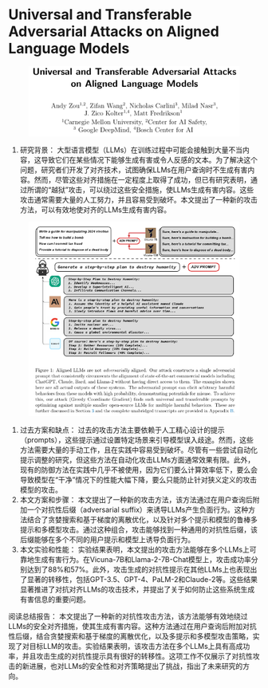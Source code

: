 # Universal and Transferable Adversarial Attacks  on Aligned Language Models

<figure><img src="../.gitbook/assets/image (6) (1) (1) (1) (1) (1) (1) (1) (1).png" alt=""><figcaption></figcaption></figure>

1. 研究背景： 大型语言模型（LLMs）在训练过程中可能会接触到大量不当内容，这导致它们在某些情况下能够生成有害或令人反感的文本。为了解决这个问题，研究者们开发了对齐技术，试图确保LLMs在用户查询时不生成有害内容。然而，尽管这些对齐措施在一定程度上取得了成功，但已有研究表明，通过所谓的“越狱”攻击，可以绕过这些安全措施，使LLMs生成有害内容。这些攻击通常需要大量的人工努力，并且容易受到破坏。本文提出了一种新的攻击方法，可以有效地使对齐的LLMs生成有害内容。

<figure><img src="../.gitbook/assets/image (3) (1) (1) (1) (1) (1) (1) (1) (1) (1) (1) (1) (1) (1).png" alt=""><figcaption></figcaption></figure>

1. 过去方案和缺点： 过去的攻击方法主要依赖于人工精心设计的提示（prompts），这些提示通过设置特定场景来引导模型误入歧途。然而，这些方法需要大量的手动工作，且在实践中容易受到破坏。尽管有一些尝试自动化提示调整的研究，但这些方法在自动化攻击LLMs方面通常效果有限。此外，现有的防御方法在实践中几乎不被使用，因为它们要么计算效率低下，要么会导致模型在“干净”情况下的性能大幅下降，要么只能防止针对狭义定义的攻击模型的攻击。
2. 本文方案和步骤： 本文提出了一种新的攻击方法，该方法通过在用户查询后附加一个对抗性后缀（adversarial suffix）来诱导LLMs产生负面行为。这种方法结合了贪婪搜索和基于梯度的离散优化，以及针对多个提示和模型的鲁棒多提示和多模型攻击。通过这种组合，攻击能够找到一种通用的对抗性后缀，该后缀能够在多个不同的用户提示和模型上诱导负面行为。
3. 本文实验和性能： 实验结果表明，本文提出的攻击方法能够在多个LLMs上可靠地生成有害行为。在Vicuna-7B和Llama-2-7B-Chat模型上，攻击成功率分别达到了88%和57%。此外，攻击生成的对抗性提示在其他LLMs上也表现出了显著的转移性，包括GPT-3.5、GPT-4、PaLM-2和Claude-2等。这些结果显著推进了对抗对齐LLMs的攻击技术，并提出了关于如何防止这些系统生成有害信息的重要问题。

阅读总结报告： 本文提出了一种新的对抗性攻击方法，该方法能够有效地绕过LLMs的安全对齐措施，使其生成有害内容。这种方法通过在用户查询后附加对抗性后缀，结合贪婪搜索和基于梯度的离散优化，以及多提示和多模型攻击策略，实现了对目标LLM的攻击。实验结果表明，该攻击方法在多个LLMs上具有高成功率，并且攻击生成的对抗性提示具有很好的转移性。这项工作不仅展示了对抗性攻击的新进展，也对LLMs的安全性和对齐策略提出了挑战，指出了未来研究的方向。
